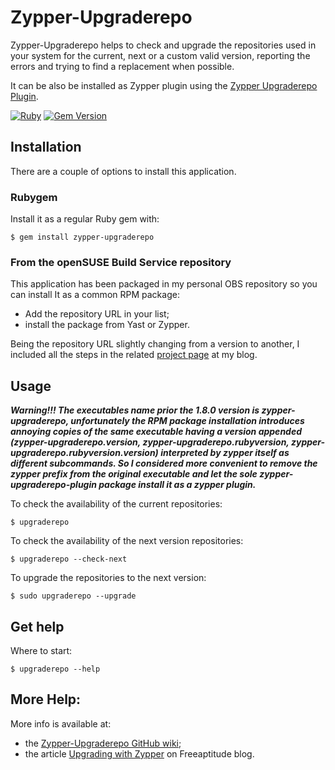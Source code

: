 # Zypper-Upgraderepo

Zypper-Upgraderepo helps to check and upgrade the repositories used in your system for the
current, next or a custom valid version, reporting the errors and trying to find a replacement
when possible.

It can be also be installed as Zypper plugin using the [Zypper Upgraderepo Plugin][zypper_upgraderepo_plugin].

[![Ruby](https://github.com/fabiomux/zypper-upgraderepo/actions/workflows/main.yml/badge.svg)][wf_main]
[![Gem Version](https://badge.fury.io/rb/zypper-upgraderepo.svg)][gem_version]

## Installation

There are a couple of options to install this application.

### Rubygem

Install it as a regular Ruby gem with:
```shell
$ gem install zypper-upgraderepo
```

### From the openSUSE Build Service repository

This application has been packaged in my personal OBS repository so you can install It
as a common RPM package:
- Add the repository URL in your list;
- install the package from Yast or Zypper.

Being the repository URL slightly changing from a version to another, I included all the steps
in the related [project page][project_page] at my blog.

## Usage

***Warning!!! The executables name prior the 1.8.0 version is zypper-upgraderepo, unfortunately the
RPM package installation introduces annoying copies of the same executable having a version appended
(zypper-upgraderepo.version, zypper-upgraderepo.rubyversion, zypper-upgraderepo.rubyversion.version)
interpreted by zypper itself as different subcommands. So I considered more convenient to remove the
zypper prefix from the original executable and let the sole zypper-upgraderepo-plugin package install
it as a zypper plugin.***

To check the availability of the current repositories:
```shell
$ upgraderepo
```

To check the availability of the next version repositories:
```shell
$ upgraderepo --check-next
```

To upgrade the repositories to the next version:
```shell
$ sudo upgraderepo --upgrade
```

## Get help

Where to start:
```shell
$ upgraderepo --help
```

## More Help:

More info is available at:
- the [Zypper-Upgraderepo GitHub wiki][zypper_upgraderepo_wiki];
- the article [Upgrading with Zypper][upgrading_with_zypper] on Freeaptitude blog.


[zypper_upgraderepo_plugin]: https://github.com/fabiomux/zypper-upgraderepo-plugin "Zypper-Upgraderepo Plugin GitHub page"
[project_page]: https://freeaptitude.altervista.org/projects/zypper-upgraderepo.html "Zypper-Upgraderepo project page"
[zypper_upgraderepo_wiki]: https://github.com/fabiomux/zypper-upgraderepo/wiki "Zypper-Upgraderepo wiki page on GitHub"
[upgrading_with_zypper]: https://freeaptitude.altervista.org/articles/upgrading-opensuse-with-zypper.html "Upgrading openSUSE with Zypper"
[wf_main]: https://github.com/fabiomux/zypper-upgraderepo/actions/workflows/main.yml
[gem_version]: https://badge.fury.io/rb/zypper-upgraderepo
